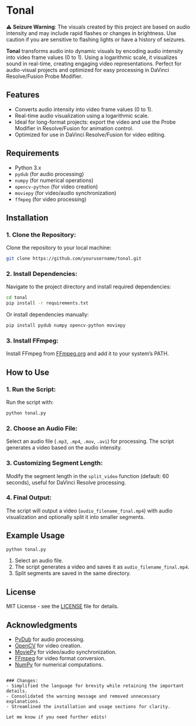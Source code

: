 # Tonal

⚠️ **Seizure Warning**: The visuals created by this project are based on audio intensity and may include rapid flashes or changes in brightness. Use caution if you are sensitive to flashing lights or have a history of seizures.

**Tonal** transforms audio into dynamic visuals by encoding audio intensity into video frame values (0 to 1). Using a logarithmic scale, it visualizes sound in real-time, creating engaging video representations. Perfect for audio-visual projects and optimized for easy processing in DaVinci Resolve/Fusion Probe Modifier.

## Features
- Converts audio intensity into video frame values (0 to 1).
- Real-time audio visualization using a logarithmic scale.
- Ideal for long-format projects: export the video and use the Probe Modifier in Resolve/Fusion for animation control.
- Optimized for use in DaVinci Resolve/Fusion for video editing.

## Requirements
- Python 3.x
- `pydub` (for audio processing)
- `numpy` (for numerical operations)
- `opencv-python` (for video creation)
- `moviepy` (for video/audio synchronization)
- `ffmpeg` (for video processing)

## Installation

### 1. Clone the Repository:
Clone the repository to your local machine:

```bash
git clone https://github.com/yourusername/tonal.git
```

### 2. Install Dependencies:
Navigate to the project directory and install required dependencies:

```bash
cd tonal
pip install -r requirements.txt
```

Or install dependencies manually:

```bash
pip install pydub numpy opencv-python moviepy
```

### 3. Install FFmpeg:
Install FFmpeg from [FFmpeg.org](https://ffmpeg.org/download.html) and add it to your system’s PATH.

## How to Use

### 1. Run the Script:
Run the script with:

```bash
python tonal.py
```

### 2. Choose an Audio File:
Select an audio file (`.mp3`, `.mp4`, `.mov`, `.avi`) for processing. The script generates a video based on the audio intensity.

### 3. Customizing Segment Length:
Modify the segment length in the `split_video` function (default: 60 seconds), useful for DaVinci Resolve processing.

### 4. Final Output:
The script will output a video (`audio_filename_final.mp4`) with audio visualization and optionally split it into smaller segments.

## Example Usage

```bash
python tonal.py
```

1. Select an audio file.
2. The script generates a video and saves it as `audio_filename_final.mp4`.
3. Split segments are saved in the same directory.

## License
MIT License - see the [LICENSE](LICENSE) file for details.

## Acknowledgments
- [PyDub](https://pydub.com/) for audio processing.
- [OpenCV](https://opencv.org/) for video creation.
- [MoviePy](https://zulko.github.io/moviepy/) for video/audio synchronization.
- [FFmpeg](https://ffmpeg.org/) for video format conversion.
- [NumPy](https://numpy.org/) for numerical computations.
```

### Changes:
- Simplified the language for brevity while retaining the important details.
- Consolidated the warning message and removed unnecessary explanations.
- Streamlined the installation and usage sections for clarity.

Let me know if you need further edits!

